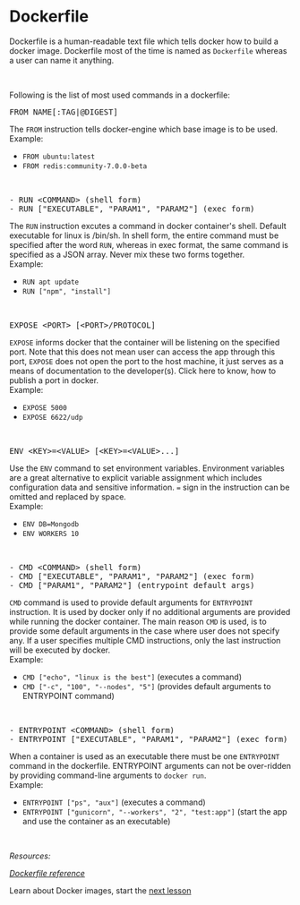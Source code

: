 # Dockerfile

Dockerfile is a human-readable text file which tells docker how to build a docker image. Dockerfile most of the time is named as `Dockerfile` whereas a user can name it anything.

<br>

Following is the list of most used commands in a dockerfile:

<pre>FROM NAME[:TAG|@DIGEST]</pre>
The <code>FROM</code> instruction tells docker-engine which base image is to be used.<br>
Example: 
<ul>
<li><code>FROM ubuntu:latest</code></li>
<li><code>FROM redis:community-7.0.0-beta</code></li>
</ul>

<br>

<pre>- RUN &lt;COMMAND&gt; (shell form)
- RUN ["EXECUTABLE", "PARAM1", "PARAM2"] (exec form)</pre>
The <code>RUN</code> instruction excutes a command in docker container's shell. Default executable for linux is /bin/sh. In shell form, the entire command must be specified after the word <code>RUN</code>, whereas in exec format, the same command is specified as a JSON array. Never mix these two forms together.<br>
Example: 
<ul>
<li><code>RUN apt update</code></li>
<li><code>RUN ["npm", "install"]</code></li>
</ul>

<br>

<pre>EXPOSE &lt;PORT&gt; [&lt;PORT&gt;/PROTOCOL]</pre>
<code>EXPOSE</code> informs docker that the container will be listening on the specified port. Note that this does not mean user can access the app through this port, <code>EXPOSE</code> does not open the port to the host machine, it just serves as a means of documentation to the developer(s). Click here to know, how to publish a port in docker.<br>
Example: 
<ul>
<li><code>EXPOSE 5000</code></li>
<li><code>EXPOSE 6622/udp</code></li>
</ul>

<br>

<pre>ENV &lt;KEY&gt;=&lt;VALUE&gt; [&lt;KEY&gt;=&lt;VALUE&gt;...]</pre>
Use the <code>ENV</code> command to set environment variables. Environment variables are a great alternative to explicit variable assignment which includes configuration data and sensitive information. <code>=</code> sign in the instruction can be omitted and replaced by  space.<br>
Example: 
<ul>
<li><code>ENV DB=Mongodb</code></li>
<li><code>ENV WORKERS 10</code></li>
</ul>

<br>

<pre>- CMD &lt;COMMAND&gt; (shell form)
- CMD ["EXECUTABLE", "PARAM1", "PARAM2"] (exec form)
- CMD ["PARAM1", "PARAM2"] (entrypoint default args)</pre>
<code>CMD</code> command is used to provide default arguments for <code>ENTRYPOINT</code> instruction. It is used by docker only if no additional arguments are provided while running the docker container. The main reason <code>CMD</code> is used, is to provide some default arguments in the case where user does not specify any. If a user specifies multiple CMD instructions, only the last instruction will be executed by docker.<br>
Example: 
<ul>
<li><code>CMD ["echo", "linux is the best"]</code> (executes a command)</li>
<li><code>CMD ["-c", "100", "--nodes", "5"]</code> (provides default arguments to ENTRYPOINT command)</li>
</ul>

<br>

<pre>- ENTRYPOINT &lt;COMMAND&gt; (shell form)
- ENTRYPOINT ["EXECUTABLE", "PARAM1", "PARAM2"] (exec form)</pre>
When a container is used as an executable there must be one <code>ENTRYPOINT</code> command in the dockerfile. ENTRYPOINT arguments can not be over-ridden by providing command-line arguments to <code>docker run</code>.<br>
Example:
<ul>
<li><code>ENTRYPOINT ["ps", "aux"]</code> (executes a command)</li>
<li><code>ENTRYPOINT ["gunicorn", "--workers", "2", "test:app"]</code> (start the app and use the container as an executable)</li>
</ul>

<br>

_Resources:_

_[Dockerfile reference](https://docs.docker.com/engine/reference/builder/)_

Learn about Docker images, start the [next lesson](docker_image.md)